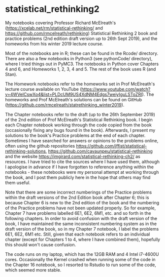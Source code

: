 # statistical_rethinking2
My notebooks covering Professor Richard McElreath's (https://xcelab.net/rm/statistical-rethinking/ and https://github.com/rmcelreath/rethinking) Statistical Rethinking 2 book and practice problems (2nd edition draft version up to 26th Sept 2019), and the homeworks from his winter 2019 lecture course.

Most of the notebooks are in R; these can be found in the Rcode/ directory.  There are also a few notebooks in Python3 (see pythonCode/ directory), where I tried things out in PyMC3.  The notebooks in Python cover Chapters 4 and 6, and Homeworks 1, 2, 3, 4 and 5.  The rest of the book uses R (and Stan).

The Homework notebooks refer to the homeworks set in Prof McElreath's lecture course available on YouTube (https://www.youtube.com/watch?v=4WVelCswXo4&list=PLDcUM9US4XdNM4Edgs7weiyIguLSToZRI).  The homeworks and Prof McElreath's solutions can be found on GitHub (https://github.com/rmcelreath/statrethinking_winter2019).

The Chapter notebooks refer to the draft (up to the 26th September 2019) of the 2nd edition of Prof McElreath's Statistical Rethinking book.  I begin each Chapter notebook working through the code copied from the book (occasionally fixing any bugs found in the book).  Afterwards, I present my solutions to the book's Practice problems at the end of each chapter.  Sometimes I have searched for answers or opinions to the problems online, often using the github repositories https://github.com/jffist/statistical-rethinking-solutions, https://github.com/cavaunpeu/statistical-rethinking
and the website https://jmgirard.com/statistical-rethinking-ch2/ as resources.  I have tried to cite the sources where I have used them, although I apologise in advance if I have forgotten to reference anything within the notebooks - these notebooks were my personal attempt at working through the book, and I post them publicly here in the hope that others may find them useful.  

Note that there are some incorrect numberings of the Practice problems within the draft versions of the 2nd Edition book after Chapter 6; this is because Chapter 6 is new to the 2nd edition of the book and the numbering of the Practice problems have not been updated properly.  So for example, Chapter 7 have problems labelled 6E1, 6E2, 6M1, etc. and so forth in the following chapters.  In order to avoid confusion with the draft version of the book, I have maintained the same inconsistent numbering system as in the draft version of the book, so in my Chapter 7 notebook, I label the problems 6E1, 6E2, 6M1 etc.  Still, given that each notebook refers to an individual chapter (except for Chapters 1 to 4, where I have combined them), hopefully this should won't cause confusion.

The code runs on my laptop, which has the 12GB RAM and 4 Intel i7-4600U cores.  Occasionally the Kernel crashed when running some of the code in the Chapter 16 notebook, so I resorted to Rstudio to run some of the code, which seemed more stable.
